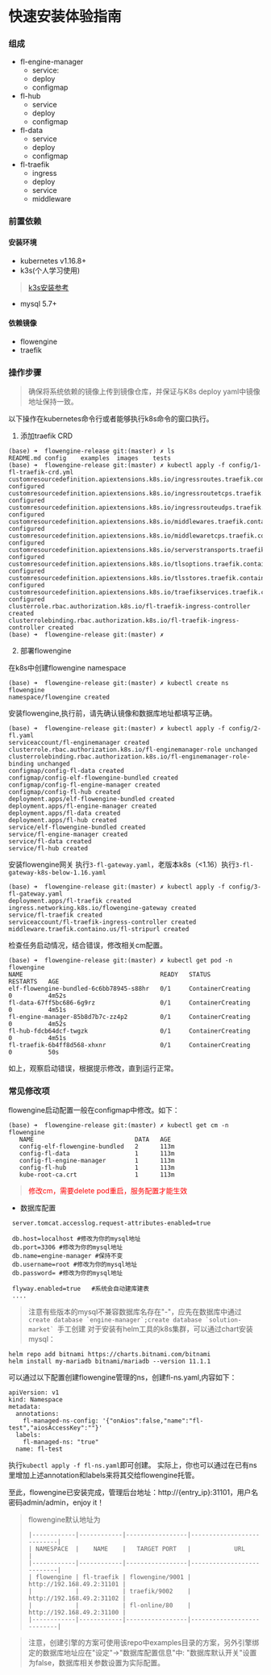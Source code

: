 # 快速安装体验指南

### 组成
* fl-engine-manager
  * service:
  * deploy
  * configmap
* fl-hub 
  * service
  * deploy
  * configmap
* fl-data
  * service
  * deploy
  * configmap
* fl-traefik
  * ingress
  * deploy
  * service
  * middleware
### 前置依赖
#### 安装环境
* kubernetes v1.16.8+
* k3s(个人学习使用)
> [k3s安装参考](./k3s_install.md)
* mysql 5.7+
#### 依赖镜像
* flowengine
* traefik

### 操作步骤
> 确保将系统依赖的镜像上传到镜像仓库，并保证与K8s deploy yaml中镜像地址保持一致。

以下操作在kubernetes命令行或者能够执行k8s命令的窗口执行。

1. 添加traefik CRD
```
(base) ➜  flowengine-release git:(master) ✗ ls
README.md config    examples  images    tests
(base) ➜  flowengine-release git:(master) ✗ kubectl apply -f config/1-fl-traefik-crd.yml
customresourcedefinition.apiextensions.k8s.io/ingressroutes.traefik.containo.us configured
customresourcedefinition.apiextensions.k8s.io/ingressroutetcps.traefik.containo.us configured
customresourcedefinition.apiextensions.k8s.io/ingressrouteudps.traefik.containo.us configured
customresourcedefinition.apiextensions.k8s.io/middlewares.traefik.containo.us configured
customresourcedefinition.apiextensions.k8s.io/middlewaretcps.traefik.containo.us configured
customresourcedefinition.apiextensions.k8s.io/serverstransports.traefik.containo.us configured
customresourcedefinition.apiextensions.k8s.io/tlsoptions.traefik.containo.us configured
customresourcedefinition.apiextensions.k8s.io/tlsstores.traefik.containo.us configured
customresourcedefinition.apiextensions.k8s.io/traefikservices.traefik.containo.us configured
clusterrole.rbac.authorization.k8s.io/fl-traefik-ingress-controller created
clusterrolebinding.rbac.authorization.k8s.io/fl-traefik-ingress-controller created
(base) ➜  flowengine-release git:(master) ✗
```
2. 部署flowengine

在k8s中创建flowengine namespace

```
(base) ➜  flowengine-release git:(master) ✗ kubectl create ns flowengine
namespace/flowengine created
```
安装flowengine,执行前，请先确认镜像和数据库地址都填写正确。
```
(base) ➜  flowengine-release git:(master) ✗ kubectl apply -f config/2-fl.yaml
serviceaccount/fl-enginemanager created
clusterrole.rbac.authorization.k8s.io/fl-enginemanager-role unchanged
clusterrolebinding.rbac.authorization.k8s.io/fl-enginemanager-role-binding unchanged
configmap/config-fl-data created
configmap/config-elf-flowengine-bundled created
configmap/config-fl-engine-manager created
configmap/config-fl-hub created
deployment.apps/elf-flowengine-bundled created
deployment.apps/fl-engine-manager created
deployment.apps/fl-data created
deployment.apps/fl-hub created
service/elf-flowengine-bundled created
service/fl-engine-manager created
service/fl-data created
service/fl-hub created
   ```

安装flowengine网关
执行`3-fl-gateway.yaml`，老版本k8s（<1.16）执行`3-fl-gateway-k8s-below-1.16.yaml`
```
(base) ➜  flowengine-release git:(master) ✗ kubectl apply -f config/3-fl-gateway.yaml
deployment.apps/fl-traefik created
ingress.networking.k8s.io/flowengine-gateway created
service/fl-traefik created
serviceaccount/fl-traefik-ingress-controller created
middleware.traefik.containo.us/fl-stripurl created
```

检查任务启动情况，结合错误，修改相关cm配置。

```
(base) ➜  flowengine-release git:(master) ✗ kubectl get pod -n flowengine
NAME                                      READY   STATUS              RESTARTS   AGE
elf-flowengine-bundled-6c6bb78945-s88hr   0/1     ContainerCreating   0          4m52s
fl-data-67ff5bc686-6g9rz                  0/1     ContainerCreating   0          4m51s
fl-engine-manager-85b8d7b7c-zz4p2         0/1     ContainerCreating   0          4m52s
fl-hub-fdcb64dcf-twgzk                    0/1     ContainerCreating   0          4m51s
fl-traefik-6b4ff8d568-xhxnr               0/1     ContainerCreating   0          50s
```
如上，观察启动错误，根据提示修改，直到运行正常。



### 常见修改项
flowengine启动配置一般在configmap中修改。如下：
```  
(base) ➜  flowengine-release git:(master) ✗ kubectl get cm -n flowengine
   NAME                            DATA   AGE
   config-elf-flowengine-bundled   2      113m
   config-fl-data                  1      113m
   config-fl-engine-manager        1      113m
   config-fl-hub                   1      113m
   kube-root-ca.crt                1      113m
``` 
><span style="color:red"> 修改cm，需要delete pod重启，服务配置才能生效</span>
* 数据库配置

 ```...
  server.tomcat.accesslog.request-attributes-enabled=true

  db.host=localhost #修改为你的mysql地址
  db.port=3306 #修改为你的mysql地址
  db.name=engine-manager #保持不变
  db.username=root #修改为你的mysql地址
  db.password= #修改为你的mysql地址

  flyway.enabled=true   #系统会自动建库建表
  ....
 ```
> 注意有些版本的mysql不兼容数据库名存在"-"，应先在数据库中通过
``create database `engine-manager`;create database `solution-market` ``手工创建
> 对于安装有helm工具的k8s集群，可以通过chart安装mysql：
```
helm repo add bitnami https://charts.bitnami.com/bitnami
helm install my-mariadb bitnami/mariadb --version 11.1.1
```

可以通过以下配置创建flowengine管理的ns，创建fl-ns.yaml,内容如下：
```
apiVersion: v1
kind: Namespace
metadata:
  annotations:
    fl-managed-ns-config: '{"onAios":false,"name":"fl-test","aiosAccessKey":""}'
  labels:
    fl-managed-ns: "true"
  name: fl-test
```
执行`kubectl apply -f fl-ns.yaml`即可创建。
实际上，你也可以通过在已有ns里增加上述annotation和labels来将其交给flowengine托管。

至此，flowengine已安装完成，管理后台地址：http://{entry_ip}:31101，用户名密码admin/admin，enjoy it！
> flowengine默认地址为
> ```
> |------------|------------|-----------------|---------------------------|
> | NAMESPACE  |    NAME    |   TARGET PORT   |            URL            |
> |------------|------------|-----------------|---------------------------|
> | flowengine | fl-traefik | flowengine/9001 | http://192.168.49.2:31101 |
> |            |            | traefik/9002    | http://192.168.49.2:31102 |
> |            |            | fl-online/80    | http://192.168.49.2:31100 |
> |------------|------------|-----------------|---------------------------|
> ```

> 注意，创建引擎的方案可使用该repo中examples目录的方案，另外引擎绑定的数据库地址应在"设定"->"数据库配置信息"中:
> "数据库默认开关"设置为false，数据库相关参数设置为实际配置。






